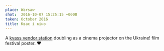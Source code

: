 ```yaml
---
place: Warsaw
shot:  2016-10-07 15:25:15 +0000
taken: October 2016
title: Квас і кіно
---
```


A [kvass vendor station](https://en.wikipedia.org/wiki/Kvass) doubling as a cinema projector on the Ukraine! film festival poster. ♥

